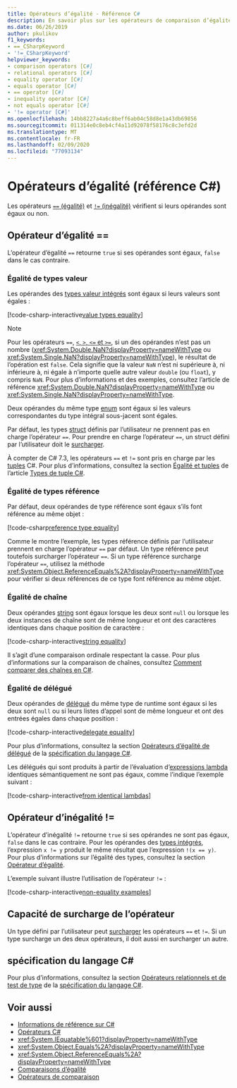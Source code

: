 ```yaml
---
title: Opérateurs d’égalité - Référence C#
description: En savoir plus sur les opérateurs de comparaison d’égalité C# et l’égalité de type C#.
ms.date: 06/26/2019
author: pkulikov
f1_keywords:
- ==_CSharpKeyword
- '!=_CSharpKeyword'
helpviewer_keywords:
- comparison operators [C#]
- relational operators [C#]
- equality operator [C#]
- equals operator [C#]
- == operator [C#]
- inequality operator [C#]
- not equals operator [C#]
- '!= operator [C#]'
ms.openlocfilehash: 14bb8227a4a6c8beff6ab04c58d8e1a43db69856
ms.sourcegitcommit: 011314e0c8eb4cf4a11d92078f58176c8c3efd2d
ms.translationtype: MT
ms.contentlocale: fr-FR
ms.lasthandoff: 02/09/2020
ms.locfileid: "77093134"
---
```

# <a name="equality-operators-c-reference"></a>Opérateurs d’égalité (référence C#)

Les opérateurs [`==` (égalité)](#equality-operator-) et [`!=` (inégalité)](#inequality-operator-) vérifient si leurs opérandes sont égaux ou non.

## <a name="equality-operator-"></a>Opérateur d’égalité ==

L’opérateur d’égalité `==` retourne `true` si ses opérandes sont égaux, `false` dans le cas contraire.

### <a name="value-types-equality"></a>Égalité de types valeur

Les opérandes des [types valeur intégrés](../builtin-types/value-types.md#built-in-value-types) sont égaux si leurs valeurs sont égales :

[!code-csharp-interactive[value types equality](~/samples/csharp/language-reference/operators/EqualityOperators.cs#ValueTypesEquality)]

> [!NOTE]
> Pour les opérateurs `==`, [`<`, `>`, `<=` et `>=`](comparison-operators.md), si un des opérandes n’est pas un nombre (<xref:System.Double.NaN?displayProperty=nameWithType> ou <xref:System.Single.NaN?displayProperty=nameWithType>), le résultat de l’opération est `false`. Cela signifie que la valeur `NaN` n’est ni supérieure à, ni inférieure à, ni égale à n’importe quelle autre valeur `double` (ou `float`), y compris `NaN`. Pour plus d’informations et des exemples, consultez l’article de référence <xref:System.Double.NaN?displayProperty=nameWithType> ou <xref:System.Single.NaN?displayProperty=nameWithType>.

Deux opérandes du même type [enum](../builtin-types/enum.md) sont égaux si les valeurs correspondantes du type intégral sous-jacent sont égales.

Par défaut, les types [struct](../keywords/struct.md) définis par l’utilisateur ne prennent pas en charge l’opérateur `==`. Pour prendre en charge l’opérateur `==`, un struct défini par l’utilisateur doit le [surcharger](operator-overloading.md).

À compter de C# 7.3, les opérateurs `==` et `!=` sont pris en charge par les [tuples](../../tuples.md) C#. Pour plus d’informations, consultez la section [Égalité et tuples](../../tuples.md#equality-and-tuples) de l’article [Types de tuple C#](../../tuples.md).

### <a name="reference-types-equality"></a>Égalité de types référence

Par défaut, deux opérandes de type référence sont égaux s’ils font référence au même objet :

[!code-csharp[reference type equality](~/samples/csharp/language-reference/operators/EqualityOperators.cs#ReferenceTypesEquality)]

Comme le montre l’exemple, les types référence définis par l’utilisateur prennent en charge l’opérateur `==` par défaut. Un type référence peut toutefois surcharger l’opérateur `==`. Si un type référence surcharge l’opérateur `==`, utilisez la méthode <xref:System.Object.ReferenceEquals%2A?displayProperty=nameWithType> pour vérifier si deux références de ce type font référence au même objet.

### <a name="string-equality"></a>Égalité de chaîne

Deux opérandes [string](../builtin-types/reference-types.md#the-string-type) sont égaux lorsque les deux sont `null` ou lorsque les deux instances de chaîne sont de même longueur et ont des caractères identiques dans chaque position de caractère :

[!code-csharp-interactive[string equality](~/samples/csharp/language-reference/operators/EqualityOperators.cs#StringEquality)]

Il s’agit d’une comparaison ordinale respectant la casse. Pour plus d’informations sur la comparaison de chaînes, consultez [Comment comparer des chaînes en C#](../../how-to/compare-strings.md).

### <a name="delegate-equality"></a>Égalité de délégué

Deux opérandes de [délégué](../../programming-guide/delegates/index.md) du même type de runtime sont égaux si les deux sont `null` ou si leurs listes d’appel sont de même longueur et ont des entrées égales dans chaque position :

[!code-csharp-interactive[delegate equality](~/samples/csharp/language-reference/operators/EqualityOperators.cs#DelegateEquality)]

Pour plus d’informations, consultez la section [Opérateurs d’égalité de délégué](~/_csharplang/spec/expressions.md#delegate-equality-operators) de la [spécification du langage C#](~/_csharplang/spec/introduction.md).

Les délégués qui sont produits à partir de l’évaluation d’[expressions lambda](../../programming-guide/statements-expressions-operators/lambda-expressions.md) identiques sémantiquement ne sont pas égaux, comme l’indique l’exemple suivant :

[!code-csharp-interactive[from identical lambdas](~/samples/csharp/language-reference/operators/EqualityOperators.cs#IdenticalLambdas)]

## <a name="inequality-operator-"></a>Opérateur d’inégalité !=

L’opérateur d’inégalité `!=` retourne `true` si ses opérandes ne sont pas égaux, `false` dans le cas contraire. Pour les opérandes des [types intégrés](../builtin-types/built-in-types.md), l’expression `x != y` produit le même résultat que l’expression `!(x == y)`. Pour plus d’informations sur l’égalité des types, consultez la section [Opérateur d’égalité](#equality-operator-).

L’exemple suivant illustre l’utilisation de l’opérateur `!=` :

[!code-csharp-interactive[non-equality examples](~/samples/csharp/language-reference/operators/EqualityOperators.cs#NonEquality)]

## <a name="operator-overloadability"></a>Capacité de surcharge de l’opérateur

Un type défini par l’utilisateur peut [surcharger](operator-overloading.md) les opérateurs `==` et `!=`. Si un type surcharge un des deux opérateurs, il doit aussi en surcharger un autre.

## <a name="c-language-specification"></a>spécification du langage C#

Pour plus d’informations, consultez la section [Opérateurs relationnels et de test de type](~/_csharplang/spec/expressions.md#relational-and-type-testing-operators) de la [spécification du langage C#](~/_csharplang/spec/introduction.md).

## <a name="see-also"></a>Voir aussi

- [Informations de référence sur C#](../index.md)
- [Opérateurs C#](index.md)
- <xref:System.IEquatable%601?displayProperty=nameWithType>
- <xref:System.Object.Equals%2A?displayProperty=nameWithType>
- <xref:System.Object.ReferenceEquals%2A?displayProperty=nameWithType>
- [Comparaisons d’égalité](../../programming-guide/statements-expressions-operators/equality-comparisons.md)
- [Opérateurs de comparaison](comparison-operators.md)
